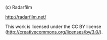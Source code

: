 (c) Radarfilm

http://radarfilm.net/

This work is licensed under the CC BY license (http://creativecommons.org/licenses/by/3.0/).
